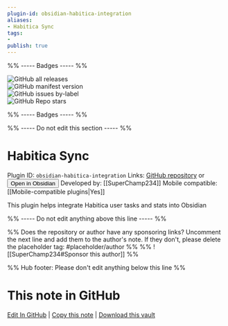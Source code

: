```yaml
---
plugin-id: obsidian-habitica-integration
aliases:
- Habitica Sync
tags: 
- 
publish: true
---
```


%% ----- Badges ----- %%

![GitHub all releases](https://img.shields.io/github/downloads/SuperChamp234/habitica-sync/total?color=573E7A&logo=github&style=for-the-badge)   
![GitHub manifest version](https://img.shields.io/github/manifest-json/v/SuperChamp234/habitica-sync?color=573E7A&logo=github&style=for-the-badge)   
![GitHub issues by-label](https://img.shields.io/github/issues/SuperChamp234/habitica-sync/help%20wanted?color=573E7A&logo=github&style=for-the-badge)   
![GitHub Repo stars](https://img.shields.io/github/stars/SuperChamp234/habitica-sync?color=573E7A&logo=github&style=for-the-badge)

%% ----- Badges ----- %%

%% ----- Do not edit this section ----- %%

# Habitica Sync

Plugin ID: `obsidian-habitica-integration`
Links: [GitHub repository](https://github.com/SuperChamp234/habitica-sync) or [<button id=HH>Open in Obsidian</button>](obsidian://show-plugin?id=obsidian-habitica-integration)
Developed by: [[SuperChamp234]]
Mobile compatible: [[Mobile-compatible plugins|Yes]]

This plugin helps integrate Habitica user tasks and stats into Obsidian

%% ----- Do not edit anything above this line ----- %% 

%% Does the repository or author have any sponsoring links? Uncomment the next line and add them to the author's note. If they don't, please delete the placeholder tag: #placeholder/author %%
%% ![[SuperChamp234#Sponsor this author]] %%

%% Hub footer: Please don't edit anything below this line %%

# This note in GitHub

<span class="git-footer">[Edit In GitHub](https://github.dev/obsidian-community/obsidian-hub/blob/main/02%20-%20Community%20Expansions/02.05%20All%20Community%20Expansions/Plugins/obsidian-habitica-integration.md "git-hub-edit-note") | [Copy this note](https://raw.githubusercontent.com/obsidian-community/obsidian-hub/main/02%20-%20Community%20Expansions/02.05%20All%20Community%20Expansions/Plugins/obsidian-habitica-integration.md "git-hub-copy-note") | [Download this vault](https://github.com/obsidian-community/obsidian-hub/archive/refs/heads/main.zip "git-hub-download-vault") </span>
